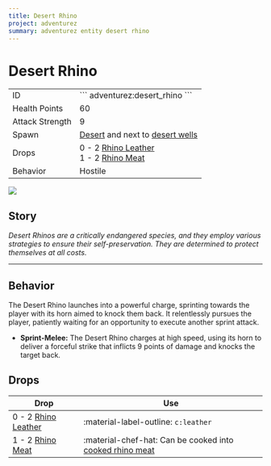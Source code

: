 ```yaml
---
title: Desert Rhino
project: adventurez
summary: adventurez entity desert rhino
---
```

# Desert Rhino
<div class="combi">
<div class="divthing">
<table class="tablething">
    <tbody>
        <tr>
            <td class="first-column">ID</td>
            <td class="second-column">
            ```
            adventurez:desert_rhino
            ```
            </td>
        </tr>
        <tr id="linear-top">
            <td class="first-column">Health Points</td>
            <td class="second-column">60</td>
        </tr>
        <tr id="linear-top">
            <td class="first-column">Attack Strength</td>
            <td class="second-column">9</td>
        </tr>
        <tr id="linear-top">
            <td class="first-column">Spawn</td>
            <td class="second-column"><a href="https://minecraft.fandom.com/wiki/Desert" target="_blank">Desert</a> and next to <a href="../../Structures/Desert_Well/">desert wells</a></td>
        </tr>
        <tr id="linear-top">
            <td class="first-column">Drops</td>
            <td class="second-column">0 - 2 <a href="../../Items/Rhino_Leather/">Rhino Leather</a><br>1 - 2 <a href="../../Items/Rhino_Meat/">Rhino Meat</a></td>
        </tr>
        <tr id="linear-top">
            <td class="first-column">Behavior</td>
            <td class="second-column">Hostile</td>
        </tr>
    </tbody>
</table>
</div>
<div class="div-img-center">
<img src="/wiki/assets/adventurez/entities/desert_rhino.png" loading="lazy" />
</div>
</div>

## Story

*Desert Rhinos are a critically endangered species, and they employ various strategies to ensure their self-preservation. They are determined to protect themselves at all costs.*

---

## Behavior

The Desert Rhino launches into a powerful charge, sprinting towards the player with its horn aimed to knock them back. It relentlessly pursues the player, patiently waiting for an opportunity to execute another sprint attack.

* **Sprint-Melee:** The Desert Rhino charges at high speed, using its horn to deliver a forceful strike that inflicts 9 points of damage and knocks the target back.

## Drops
| Drop | Use |
| --- | --- |
| 0 - 2 <a href="../../Items/Rhino_Leather/">Rhino Leather</a> | :material-label-outline: `c:leather` |
| 1 - 2 <a href="../../Items/Rhino_Meat/">Rhino Meat</a> | :material-chef-hat: Can be cooked into <a href="../../Items/Cooked_Rhino_Meat/">cooked rhino meat</a> |